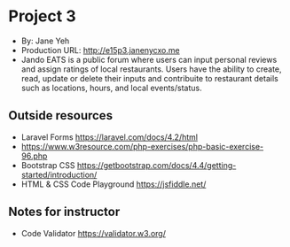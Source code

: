 # Project 3
+ By: Jane Yeh
+ Production URL: <http://e15p3.janenycxo.me>
+ Jando EATS is a public forum where users can input personal reviews and assign ratings of local restaurants. Users have the ability to create, read, update or delete their inputs and contribuite to restaurant details such as locations, hours, and local events/status.

## Outside resources
+ Laravel Forms https://laravel.com/docs/4.2/html  
+ https://www.w3resource.com/php-exercises/php-basic-exercise-96.php
+ Bootstrap CSS https://getbootstrap.com/docs/4.4/getting-started/introduction/
+ HTML & CSS Code Playground 
https://jsfiddle.net/

## Notes for instructor
+ Code Validator https://validator.w3.org/ 